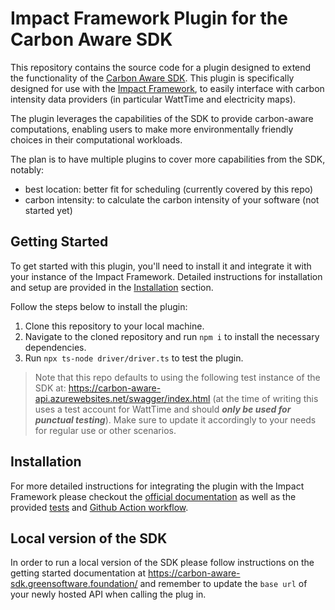 

# Impact Framework Plugin for the Carbon Aware SDK

This repository contains the source code for a plugin designed to extend the functionality of the [Carbon Aware SDK](https://github.com/Green-Software-Foundation/carbon-aware-sdk). This plugin is specifically designed for use with the [Impact Framework](https://if.greensoftware.foundation/), to easily interface with carbon intensity data providers (in particular WattTime and electricity maps).

The plugin leverages the capabilities of the SDK to provide carbon-aware computations, enabling users to make more environmentally friendly choices in their computational workloads.

The plan is to have multiple plugins to cover more capabilities from the SDK, notably:
- best location: better fit for scheduling (currently covered by this repo)
- carbon intensity: to calculate the carbon intensity of your software (not started yet)

## Getting Started

To get started with this plugin, you'll need to install it and integrate it with your instance of the Impact Framework. Detailed instructions for installation and setup are provided in the [Installation](#installation) section.

Follow the steps below to install the plugin:

1. Clone this repository to your local machine.
2. Navigate to the cloned repository and run `npm i` to install the necessary dependencies.
3. Run `npx ts-node driver/driver.ts` to test the plugin.

> Note that this repo defaults to using the following test instance of the SDK at: https://carbon-aware-api.azurewebsites.net/swagger/index.html (at the time of writing this uses a test account for WattTime and should _**only be used for punctual testing**_).
Make sure to update it accordingly to your needs for regular use or other scenarios.

## Installation

For more detailed instructions for integrating the plugin with the Impact Framework please checkout the [official documentation](https://if.greensoftware.foundation/developers/how-to-build-plugins#step-4-load-your-plugin-into-if) as well as the provided [tests](./src/__tests__/unit/lib/casdk-plugin.ts) and [Github Action workflow](./.github/workflows/nodejs-ci.yml).


## Local version of the SDK

In order to run a local version of the SDK please follow instructions on the getting started documentation at https://carbon-aware-sdk.greensoftware.foundation/ and remember to update the `base url` of your newly hosted API when calling the plug in.

